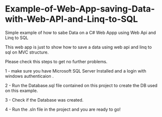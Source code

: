 # Example-of-Web-App-saving-Data-with-Web-API-and-Linq-to-SQL
Simple example of how to sabe Data on a C# Web Appp using Web Api and Linq to SQL

This web app is just to show how to save a data using web api and linq to sql on MVC structure.

Please check this steps to get no further problems.

1 - make sure you have Microsoft SQL Server Installed and a login with windows authenticaion .

2 - Run the Database.sql file contained on this project to create the DB used on this example.

3 - Check if the Database was created.

4 - Run the .sln file in the project and you are ready to go!
